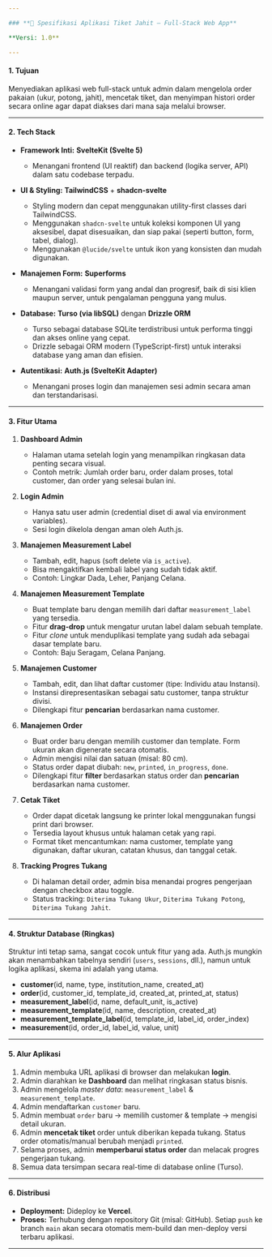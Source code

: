 ```yaml
---

### **📑 Spesifikasi Aplikasi Tiket Jahit – Full-Stack Web App**

**Versi: 1.0**

---
```


#### **1. Tujuan**

Menyediakan aplikasi web full-stack untuk admin dalam mengelola order pakaian (ukur, potong, jahit), mencetak tiket, dan menyimpan histori order secara online agar dapat diakses dari mana saja melalui browser.

---

#### **2. Tech Stack**

*   **Framework Inti:** **SvelteKit (Svelte 5)**
    *   Menangani frontend (UI reaktif) dan backend (logika server, API) dalam satu codebase terpadu.

*   **UI & Styling:** **TailwindCSS** + **shadcn-svelte**
    *   Styling modern dan cepat menggunakan utility-first classes dari TailwindCSS.
    *   Menggunakan `shadcn-svelte` untuk koleksi komponen UI yang aksesibel, dapat disesuaikan, dan siap pakai (seperti button, form, tabel, dialog).
    *   Menggunakan `@lucide/svelte` untuk ikon yang konsisten dan mudah digunakan.
*   **Manajemen Form:** **Superforms**
    *   Menangani validasi form yang andal dan progresif, baik di sisi klien maupun server, untuk pengalaman pengguna yang mulus.

*   **Database:** **Turso (via libSQL)** dengan **Drizzle ORM**
    *   Turso sebagai database SQLite terdistribusi untuk performa tinggi dan akses online yang cepat.
    *   Drizzle sebagai ORM modern (TypeScript-first) untuk interaksi database yang aman dan efisien.

*   **Autentikasi:** **Auth.js (SvelteKit Adapter)**
    *   Menangani proses login dan manajemen sesi admin secara aman dan terstandarisasi.

---

#### **3. Fitur Utama**

1.  **Dashboard Admin**
    *   Halaman utama setelah login yang menampilkan ringkasan data penting secara visual.
    *   Contoh metrik: Jumlah order baru, order dalam proses, total customer, dan order yang selesai bulan ini.

2.  **Login Admin**
    *   Hanya satu user admin (credential diset di awal via environment variables).
    *   Sesi login dikelola dengan aman oleh Auth.js.

3.  **Manajemen Measurement Label**
    *   Tambah, edit, hapus (soft delete via `is_active`).
    *   Bisa mengaktifkan kembali label yang sudah tidak aktif.
    *   Contoh: Lingkar Dada, Leher, Panjang Celana.

4.  **Manajemen Measurement Template**
    *   Buat template baru dengan memilih dari daftar `measurement_label` yang tersedia.
    *   Fitur **drag-drop** untuk mengatur urutan label dalam sebuah template.
    *   Fitur *clone* untuk menduplikasi template yang sudah ada sebagai dasar template baru.
    *   Contoh: Baju Seragam, Celana Panjang.

5.  **Manajemen Customer**
    *   Tambah, edit, dan lihat daftar customer (tipe: Individu atau Instansi).
    *   Instansi direpresentasikan sebagai satu customer, tanpa struktur divisi.
    *   Dilengkapi fitur **pencarian** berdasarkan nama customer.

6.  **Manajemen Order**
    *   Buat order baru dengan memilih customer dan template. Form ukuran akan digenerate secara otomatis.
    *   Admin mengisi nilai dan satuan (misal: 80 cm).
    *   Status order dapat diubah: `new`, `printed`, `in_progress`, `done`.
    *   Dilengkapi fitur **filter** berdasarkan status order dan **pencarian** berdasarkan nama customer.

7.  **Cetak Tiket**
    *   Order dapat dicetak langsung ke printer lokal menggunakan fungsi print dari browser.
    *   Tersedia layout khusus untuk halaman cetak yang rapi.
    *   Format tiket mencantumkan: nama customer, template yang digunakan, daftar ukuran, catatan khusus, dan tanggal cetak.

8.  **Tracking Progres Tukang**
    *   Di halaman detail order, admin bisa menandai progres pengerjaan dengan checkbox atau toggle.
    *   Status tracking: `Diterima Tukang Ukur`, `Diterima Tukang Potong`, `Diterima Tukang Jahit`.

---

#### **4. Struktur Database (Ringkas)**

Struktur inti tetap sama, sangat cocok untuk fitur yang ada. Auth.js mungkin akan menambahkan tabelnya sendiri (`users`, `sessions`, dll.), namun untuk logika aplikasi, skema ini adalah yang utama.

*   **customer**(id, name, type, institution_name, created_at)
*   **order**(id, customer_id, template_id, created_at, printed_at, status)
*   **measurement_label**(id, name, default_unit, is_active)
*   **measurement_template**(id, name, description, created_at)
*   **measurement_template_label**(id, template_id, label_id, order_index)
*   **measurement**(id, order_id, label_id, value, unit)

---

#### **5. Alur Aplikasi**

1.  Admin membuka URL aplikasi di browser dan melakukan **login**.
2.  Admin diarahkan ke **Dashboard** dan melihat ringkasan status bisnis.
3.  Admin mengelola *master data*: `measurement_label` & `measurement_template`.
4.  Admin mendaftarkan `customer` baru.
5.  Admin membuat `order` baru → memilih customer & template → mengisi detail ukuran.
6.  Admin **mencetak tiket** order untuk diberikan kepada tukang. Status order otomatis/manual berubah menjadi `printed`.
7.  Selama proses, admin **memperbarui status order** dan melacak progres pengerjaan tukang.
8.  Semua data tersimpan secara real-time di database online (Turso).

---

#### **6. Distribusi**

*   **Deployment:** Dideploy ke **Vercel**.
*   **Proses:** Terhubung dengan repository Git (misal: GitHub). Setiap `push` ke branch `main` akan secara otomatis mem-build dan men-deploy versi terbaru aplikasi.

---
